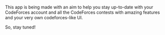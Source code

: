 This app is being made with an aim to help you stay up-to-date with your CodeForces account and all the CodeForces contests with amazing features and your very own codeforces-like UI.

So, stay tuned!
